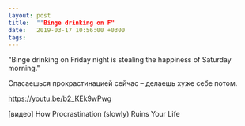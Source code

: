 ```yaml
---
layout: post
title:  ""Binge drinking on F"
date:   2019-03-17 10:56:00 +0300
tags:   
---
```


"Binge drinking on Friday night is stealing the happiness of Saturday morning."

Спасаешься прокрастинацией сейчас – делаешь хуже себе потом.

<!--excerpt-->

https://youtu.be/b2_KEk9wPwg

[видео] How Procrastination (slowly) Ruins Your Life
